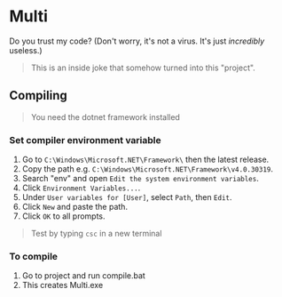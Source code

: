 # Multi
Do you trust my code? (Don't worry, it's not a virus. It's just *incredibly* useless.)

> This is an inside joke that somehow turned into this "project".

## Compiling 

> You need the dotnet framework installed

### Set compiler environment variable
1. Go to `C:\Windows\Microsoft.NET\Framework\` then the latest release.
2. Copy the path e.g. `C:\Windows\Microsoft.NET\Framework\v4.0.30319`.
3. Search "env" and open `Edit the system environment variables`.
4. Click `Environment Variables...`.
5. Under `User variables for [User]`, select `Path`, then `Edit`.
7. Click `New` and paste the path.
8. Click `OK` to all prompts.

> Test by typing `csc` in a new terminal

### To compile
1. Go to project and run compile.bat
2. This creates Multi.exe

